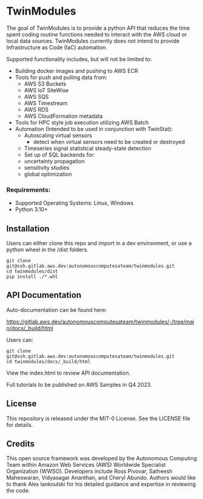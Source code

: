 # TwinModules

The goal of TwinModules is to provide a python API that reduces the time spent coding routine functions needed to interact with the AWS cloud or local data sources.  TwinModules currently does not intend to provide Infrastructure as Code (IaC) automation. 

Supported functionality includes, but will not be limited to:
- Building docker images and pushing to AWS ECR
- Tools for push and pulling data from:
  - AWS S3 Buckets
  - AWS IoT SiteWise
  - AWS SQS
  - AWS Timestream
  - AWS RDS
  - AWS CloudFormation metadata
- Tools for HPC style job execution utilizing AWS Batch
- Automation (Intended to be used in conjunction with TwinStat):
  - Autoscaling virtual sensors
    - detect when virtual sensors need to be created or destroyed
  - Timeseries signal statistical steady-state detection
  - Set up of SQL backends for:
   - uncertainty propagation
   - sensitivity studies
   - global optimization
    

### Requirements: 

- Supported Operating Systems: Linux, Windows
- Python 3.10+

## Installation

Users can either clone this repo and import in a dev environment, or use a python wheel in the /dist folders.

```
git clone git@ssh.gitlab.aws.dev:autonomouscomputesateam/twinmodules.git
cd twinmodules/dist
pip install ./*.whl

```


## API Documentation

Auto-documentation can be found here:

https://gitlab.aws.dev/autonomouscomputesateam/twinmodules/-/tree/main/docs/_build/html

Users can:

```
git clone git@ssh.gitlab.aws.dev:autonomouscomputesateam/twinmodules.git
cd twinmodules/docs/_build/html
```
View the index.html to review API documentation.

Full tutorials to be published on AWS Samples in Q4 2023.


## License
This repository is released under the MIT-0 License. See the LICENSE file for details.

## Credits

This open source framework was developed by the Autonomous Computing Team within Amazon Web Services (AWS) Worldwide Specialist Organization (WWSO). Developers include Ross Pivovar, Satheesh Maheswaran, Vidyasagar Ananthan, and Cheryl Abundo. Authors would like to thank Alex Iankoulski for his detailed guidance and expertise in reviewing the code.
